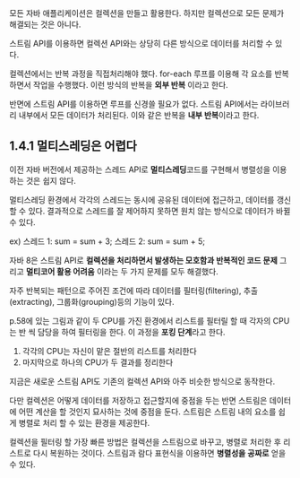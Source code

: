 모든 자바 애플리케이션은 컬렉션을 만들고 활용한다. 하지만 컬렉션으로 모든 문제가 해결되는 것은 아니다.

스트림 API를 이용하면 컬렉션 API와는 상당히 다른 방식으로 데이터를 처리할 수 있다.

컬렉션에서는 반복 과정을 직접처리해야 했다. for-each 루프를 이용해 각 요소를 반복하면서 작업을 수행했다. 이런 방식의 반복을 **외부 반복** 이라고 한다.

반면에 스트림 API를 이용하면 루프를 신경쓸 필요가 없다. 스트림 API에서는 라이브러리 내부에서 모든 데이터가 처리된다. 이와 같은 반복을 **내부 반복**이라고 한다.

## 1.4.1 멀티스레딩은 어렵다

이전 자바 버전에서 제공하는 스레드 API로 **멀티스레딩**코드를 구현해서 병렬성을 이용하는 것은 쉽지 않다.

멀티스레딩 환경에서 각각의 스레드는 동시에 공유된 데이터에 접근하고, 데이터를 갱신할 수 있다. 결과적으로 스레드를 잘 제어하지 못하면 원치 않는 방식으로 데이터가 바뀔 수 있다.

ex)
스레드 1: sum = sum + 3;
스레드 2: sum = sum + 5;

자바 8은 스트림 API로 **컬렉션을 처리하면서 발생하는 모호함과 반복적인 코드 문제** 그리고 **멀티코어 활용 어려움** 이라는 두 가지 문제를 모두 해결했다.

자주 반복되는 패턴으로 주어진 조건에 따라 데이터를 필터링(filtering), 추출(extracting), 그룹화(grouping)등의 기능이 있다.

p.58에 있는 그림과 같이 두 CPU를 가진 환경에서 리스트를 필터릴 할 때 각자의 CPU는 반 씩 담당을 하여 필터링을 한다. 이 과정을 **포킹 단계**라고 한다.

1. 각각의 CPU는 자신이 맡은 절반의 리스트를 처리한다
2. 마지막으로 하나의 CPU가 두 결과를 정리한다

지금은 새로운 스트림 API도 기존의 컬렉션 API와 아주 비슷한 방식으로 동작한다.

다만 컬렉션은 어떻게 데이터를 저장하고 접근할지에 중점을 두는 반면 스트림은 데이터에 어떤 계산을 할 것인지 묘사하는 것에 중점을 둔다. 스트림은 스트림 내의 요소를 쉽게 병렬로 처리 할 수 있는 환경을 제공한다.

컬렉션을 필터링 할 가장 빠른 방법은 컬렉션을 스트림으로 바꾸고, 병렬로 처리한 후 리스트로 다시 복원하는 것이다. 스트림과 람다 표현식을 이용하면 **병렬성을 공짜로** 얻을 수 있다.
